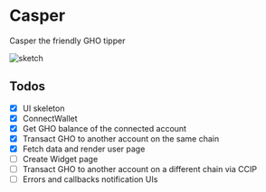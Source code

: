 # Casper

Casper the friendly GHO tipper

![sketch](https://i.ibb.co/XL3XcZy/GHO-bg.png)

## Todos

- [x] UI skeleton
- [x] ConnectWallet
- [x] Get GHO balance of the connected account
- [x] Transact GHO to another account on the same chain
- [x] Fetch data and render user page
- [ ] Create Widget page
- [ ] Transact GHO to another account on a different chain via CCIP
- [ ] Errors and callbacks notification UIs

